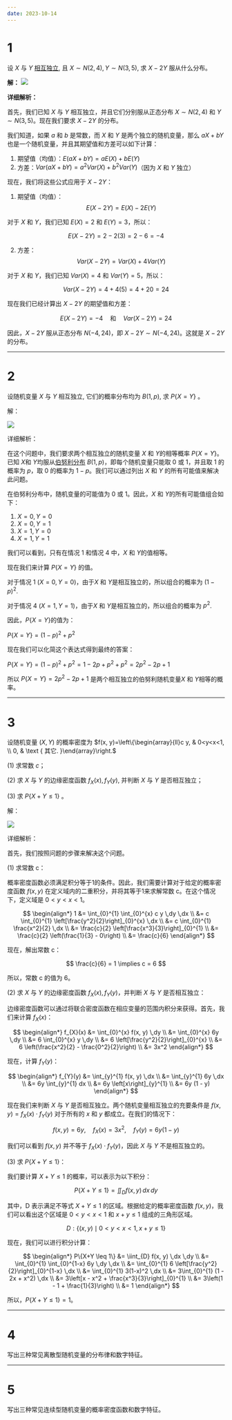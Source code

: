 ```yaml
---
date: 2023-10-14
---
```


# 1
设 $X$ 与 $Y$ [相互独立](../参考/独立性.md), 且 $X \sim N(2,4), Y \sim N(3,5)$, 求 $X-2 Y$ 服从什么分布。

**解：**
![](../Pasted%20image%2020231025114555.png)

**详细解析：**

首先，我们已知 $X$ 与 $Y$ 相互独立，并且它们分别服从正态分布 $X \sim N(2,4)$ 和 $Y \sim N(3,5)$。现在我们要求 $X - 2Y$ 的分布。

我们知道，如果 $a$ 和 $b$ 是常数，而 $X$ 和 $Y$ 是两个独立的随机变量，那么 $aX + bY$ 也是一个随机变量，并且其期望值和方差可以如下计算：

1. 期望值（均值）：$E(aX + bY) = aE(X) + bE(Y)$
2. 方差：$Var(aX + bY) = a^2Var(X) + b^2Var(Y)$（因为 $X$ 和 $Y$ 独立）

现在，我们将这些公式应用于 $X - 2Y$：

1. 期望值（均值）：
$$
E(X - 2Y) = E(X) - 2E(Y)
$$

对于 $X$ 和 $Y$，我们已知 $E(X) = 2$ 和 $E(Y) = 3$，所以：

$$
E(X - 2Y) = 2 - 2(3) = 2 - 6 = -4
$$

2. 方差：
$$
Var(X - 2Y) = Var(X) + 4Var(Y)
$$

对于 $X$ 和 $Y$，我们已知 $Var(X) = 4$ 和 $Var(Y) = 5$，所以：

$$
Var(X - 2Y) = 4 + 4(5) = 4 + 20 = 24
$$

现在我们已经计算出 $X - 2Y$ 的期望值和方差：

$$
E(X - 2Y) = -4 \quad \text{和} \quad Var(X - 2Y) = 24
$$

因此，$X - 2Y$ 服从正态分布 $N(-4, 24)$，即 $X - 2Y \sim N(-4, 24)$。这就是 $X - 2Y$ 的分布。

---

# 2
设随机变量 $X$ 与 $Y$ 相互独立, 它们的概率分布均为 $B(1, p)$, 求 $P\{X=Y\}$ 。

解：

![](../Pasted%20image%2020231025114652.png)

详细解析：

在这个问题中，我们要求两个相互独立的随机变量 $X$ 和 $Y$的相等概率 $P\{X=Y\}$。已知 $X$和 $Y$均服从[伯努利分布](../参考/伯努利分布.md) $B(1, p)$，即每个随机变量只能取 0 或 1，并且取 1 的概率为 $p$，取 0 的概率为 $1-p$。我们可以通过列出 $X$ 和 $Y$ 的所有可能值来解决此问题。

在伯努利分布中，随机变量的可能值为 0 或 1。因此，$X$ 和 $Y$的所有可能值组合如下： 

1. $X = 0, Y = 0$
2. $X = 0, Y = 1$
3. $X = 1, Y = 0$
4. $X = 1, Y = 1$

我们可以看到，只有在情况 1 和情况 4 中，$X$ 和 $Y$的值相等。

现在我们来计算 $P\{X=Y\}$ 的值。

对于情况 1 $(X = 0, Y = 0)$，由于$X$ 和 $Y$是相互独立的，所以组合的概率为 $(1-p)^2$.

对于情况 4 $(X = 1, Y = 1)$，由于$X$ 和 $Y$是相互独立的，所以组合的概率为 $p^2$.

因此，$P\{X=Y\}$的值为：

 $P\{X=Y\} = (1-p)^2 + p^2$ 

现在我们可以化简这个表达式得到最终的答案：

$P\{X=Y\} = (1-p)^2 + p^2 
 = 1 - 2p + p^2 + p^2 
 = 2p^2 - 2p + 1$ 

所以 $P\{X=Y\} = 2p^2 - 2p + 1$  是两个相互独立的伯努利随机变量$X$ 和 $Y$相等的概率。

---

# 3
设随机变量 $(X, Y)$ 的概率密度为 $f(x, y)=\left\{\begin{array}{ll}c y, & 0<y<x<1, \\ 0, & \text { 其它. }\end{array}\right.$

(1) 求常数 $c$；

(2) 求 $X$ 与 $Y$ 的边缘密度函数 $f_{X}(x), f_{Y}(y)$, 并判断 $X$ 与 $Y$ 是否相互独立；

(3) 求 $P\{X+Y \leq 1\}$ 。

解：

![](../Pasted%20image%2020231025115446.png)

详细解析：

首先，我们按照问题的步骤来解决这个问题。

(1) 求常数 c：

概率密度函数必须满足积分等于1的条件。因此，我们需要计算对于给定的概率密度函数 $f(x, y)$ 在定义域内的二重积分，并将其等于1来求解常数 c。在这个情况下，定义域是 $0<y<x<1$。

$$
\begin{align*}
1 &= \int_{0}^{1} \int_{0}^{x} c y \,dy \,dx \\
&= c \int_{0}^{1} \left[\frac{y^2}{2}\right]_{0}^{x} \,dx \\
&= c \int_{0}^{1} \frac{x^2}{2} \,dx \\
&= \frac{c}{2} \left[\frac{x^3}{3}\right]_{0}^{1} \\
&= \frac{c}{2} \left(\frac{1}{3} - 0\right) \\
&= \frac{c}{6}
\end{align*}
$$

现在，解出常数 c：

$$
\frac{c}{6} = 1 \implies c = 6
$$

所以，常数 c 的值为 6。

(2) 求 $X$ 与 $Y$ 的边缘密度函数  $f_{X}(x), f_{Y}(y)$，并判断 $X$ 与 $Y$ 是否相互独立：

边缘密度函数可以通过将联合密度函数在相应变量的范围内积分来获得。首先，我们来计算 $f_{X}(x)$：

$$
\begin{align*}
f_{X}(x) &= \int_{0}^{x} f(x, y) \,dy \\
&= \int_{0}^{x} 6y \,dy \\
&= 6 \int_{0}^{x} y \,dy \\
&= 6 \left[\frac{y^2}{2}\right]_{0}^{x} \\
&= 6 \left(\frac{x^2}{2} - \frac{0^2}{2}\right) \\
&= 3x^2
\end{align*}
$$

现在，计算 $f_{Y}(y)$：

$$
\begin{align*}
f_{Y}(y) &= \int_{y}^{1} f(x, y) \,dx \\
&= \int_{y}^{1} 6y \,dx \\
&= 6y \int_{y}^{1} dx \\
&= 6y \left[x\right]_{y}^{1} \\
&= 6y (1 - y)
\end{align*}
$$

现在我们来判断 $X$ 与 $Y$ 是否相互独立。两个随机变量相互独立的充要条件是 $f(x, y) = f_{X}(x) \cdot f_{Y}(y)$ 对于所有的 $x$ 和 $y$ 都成立。在我们的情况下：

$$
f(x, y) = 6y, \quad f_{X}(x) = 3x^2, \quad f_{Y}(y) = 6y(1-y)
$$

我们可以看到 $f(x, y)$ 并不等于 $f_{X}(x) \cdot f_{Y}(y)$，因此 $X$ 与 $Y$ 不是相互独立的。

(3) 求 $P\{X+Y \leq 1\}$：

我们要计算 $X + Y \leq 1$ 的概率，可以表示为以下积分：

$$
P\{X+Y \leq 1\} = \iint_{D} f(x, y) \,dx \,dy
$$

其中，D 表示满足不等式 $X + Y \leq 1$ 的区域。根据给定的概率密度函数 $f(x, y)$，我们可以看出这个区域是 $0 < y < x < 1$ 和 $x + y \leq 1$ 组成的三角形区域。

$$
D: \{(x, y) \mid 0 < y < x < 1, x + y \leq 1\}
$$

现在，我们可以进行积分计算：

$$
\begin{align*}
P\{X+Y \leq 1\} &= \iint_{D} f(x, y) \,dx \,dy \\
&= \int_{0}^{1} \int_{0}^{1-x} 6y \,dy \,dx \\
&= \int_{0}^{1} 6 \left[\frac{y^2}{2}\right]_{0}^{1-x} \,dx \\
&= \int_{0}^{1} 3(1-x)^2 \,dx \\
&= 3\int_{0}^{1} (1 - 2x + x^2) \,dx \\
&= 3\left[x - x^2 + \frac{x^3}{3}\right]_{0}^{1} \\
&= 3\left(1 - 1 + \frac{1}{3}\right) \\
&= 1
\end{align*}
$$

所以，$P\{X+Y \leq 1\} = 1$。


---

# 4
写出三种常见离散型随机变量的分布律和数字特征。

---

# 5
写出三种常见连续型随机变量的概率密度函数和数字特征。

